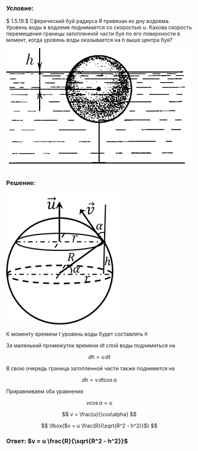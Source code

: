 ###  Условие:

$ 1.5.19.$ Сферический буй радиуса $R$ привязан ко дну водоема. Уровень воды в водоеме поднимается со скоростью $u$. Какова скорость перемещения границы затопленной части буя по его поверхности в момент, когда уровень воды оказывается на $h$ выше центра буя?

![ К задаче 1.5.19 |496x328, 34%](../../img/1.5.19/statement.png)

###  Решение:

![ Изменение уровня воды в буйке |308x356, 31%](../../img/1.5.19/draw.png)

К моменту времени $t$ уровень воды будет составлять $h$

За маленький промежуток времени $dt$ слой воды поднимиться на

$$
dh = u \, dt
$$

В свою очередь граница затопленной части также поднимется на

$$
dh = v\, dt \cos\alpha
$$

Приравниваем оба уравнения

$$
v \cos\alpha = u
$$

$$
v = \frac{u}{\cos\alpha}
$$

$$
\fbox{$v = u \frac{R}{\sqrt{R^2 - h^2}}$}
$$

###  Ответ: $v = u \frac{R}{\sqrt{R^2 - h^2}}$